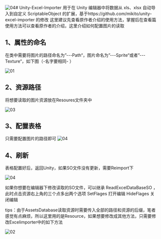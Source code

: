 ![04](https://github.com/user-attachments/assets/9d48b548-595b-4432-931d-cd011739f030)# Unity-Excel-Importer
用于在 Unity 编辑器中将数据从 xls、xlsx 自动导入到自定义 ScriptableObject 的扩展，基于https://github.com/mikito/unity-excel-importer 的修改
这里建议先查看原作者介绍的使用方法，掌握后在查看篇
使用方法可以查看原作者的介绍，这里介绍如何配置图片的读取

## 1、属性的命名
在类中需要将图片的路径命名为”---Path“，图片命名为”---Sprite“或者”---Texture“，如下图（-名字要相同- ）

![01](https://github.com/user-attachments/assets/debfa762-9b16-4182-8cd5-d9fcd43ceeea)
## 2、资源路径
将想要读取的图片资源放在Resoures文件夹中

![03](https://github.com/user-attachments/assets/a9766711-f6db-4272-902d-aea9cb6a2b69)
## 3、配置表格
只需要配置图片的路径即可
![04](https://github.com/user-attachments/assets/53476a86-b2e5-428f-9093-c4922f3df9e0)

## 4、刷新
表格配置好后，返回Unity，如果SO文件没有更新，需要Reimport下


![04](https://github.com/user-attachments/assets/5142b984-1e4d-4bd5-a3e9-38e7c04473cc)


如果你想要在编辑器下修改读取的SO文件，可以继承 ReadExcelDataBaseSO ，此时点击资源右上角的三个点多出两个选项
SetFlages 打开编辑
HideFlages 关闭编辑


tips：由于AssetsDatabase读取资源时需要传入全部的路径和资源的后缀，笔者感觉有点麻烦，所以这里用的是Resource，如果想要修改成其他方法，只需要修改Excelimporter中的如下方法

![02](https://github.com/user-attachments/assets/3ec75570-987f-4ac7-9a74-1a64d13efe6a)
